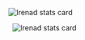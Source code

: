 <p>
<img align="center" src="https://github-readme-stats.vercel.app/api/top-langs?username=lrenad&theme=nightowl&title_color=ffffff&text_color=ffffff&bg_color=000000&hide_border=true&layout=compact" alt="lrenad stats card" /></p>
<p>&nbsp;
<img align="" src="https://github-readme-stats.vercel.app/api?username=lrenad&show_icons=true&theme=dark&title_color=ffffff&text_color=ffffff&bg_color=000000&hide_border=true" alt="lrenad stats card" /></p>
